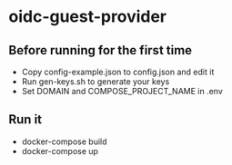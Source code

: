 # oidc-guest-provider

## Before running for the first time

- Copy config-example.json to config.json and edit it
- Run gen-keys.sh to generate your keys
- Set DOMAIN and COMPOSE_PROJECT_NAME in .env

## Run it

- docker-compose build
- docker-compose up
